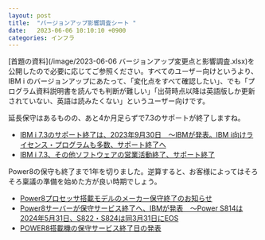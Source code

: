 ```yaml
---
layout: post
title:  "バージョンアップ影響調査シート "
date:   2023-06-06 10:10:10 +0900
categories: インフラ
---
```

[首題の資料](/image/2023-06-06 バージョンアップ変更点と影響調査.xlsx)を公開したので必要に応じてご参照ください。すべてのユーザー向けというより、IBM i のバージョンアップにあたって、「変化点をすべて確認したい」、でも「プログラム資料説明書を読んでも判断が難しい」「出荷時点以降は英語版しか更新されていない、英語は読みたくない」というユーザー向けです。

延長保守はあるものの、あと4か月足らずで7.3のサポートが終了しますね。

* [IBM i 7.3のサポート終了は、2023年9月30日　～IBMが発表。IBM i向けライセンス・プログラムも多数、サポート終了へ](https://www.imagazine.co.jp/ibm-i-7-3-eos/)
* [IBM i 7.3、その他ソフトウェアの営業活動終了、サポート終了](https://www.i-cafe.info/column/product/20220928_ibmi73)

Power8の保守も終了まで1年を切りました。逆算すると、お客様によってはそろそろ稟議の準備を始めた方が良い時期でしょう。

* [Power8プロセッサ搭載モデルのメーカー保守終了のお知らせ](https://www.belldata.com/news/topics/230202.html)
* [Power8サーバーが保守サービス終了へ、IBMが発表　～Power S814は2024年5月31日、S822・S824は同3月31日にEOS](https://www.imagazine.co.jp/power8-eos/)
* [POWER8搭載機の保守サービス終了日の発表](https://www.i-cafe.info/column/product/20221116_power8_serviceend)
